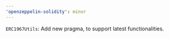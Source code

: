 ```yaml
---
'openzeppelin-solidity': minor
---
```


`ERC1967Utils`: Add new pragma, to support latest functionalities.
